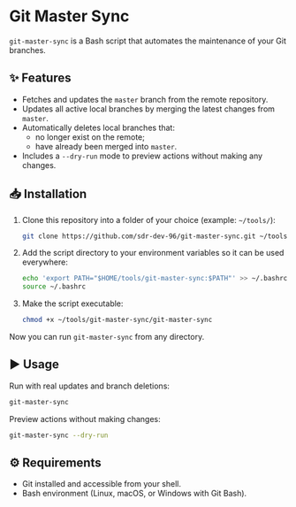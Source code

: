 # Git Master Sync

`git-master-sync` is a Bash script that automates the maintenance of your Git branches.

## ✨ Features

- Fetches and updates the `master` branch from the remote repository.
- Updates all active local branches by merging the latest changes from `master`.
- Automatically deletes local branches that:
  - no longer exist on the remote;
  - have already been merged into `master`.
- Includes a `--dry-run` mode to preview actions without making any changes.

## 📥 Installation

1. Clone this repository into a folder of your choice (example: `~/tools/`):
   ```bash
   git clone https://github.com/sdr-dev-96/git-master-sync.git ~/tools/git-master-sync
   ```

2. Add the script directory to your environment variables so it can be used everywhere:
   ```bash
   echo 'export PATH="$HOME/tools/git-master-sync:$PATH"' >> ~/.bashrc
   source ~/.bashrc
   ```

3. Make the script executable:
   ```bash
   chmod +x ~/tools/git-master-sync/git-master-sync
   ```

Now you can run `git-master-sync` from any directory.

## ▶️ Usage

Run with real updates and branch deletions:
```bash
git-master-sync
```

Preview actions without making changes:
```bash
git-master-sync --dry-run
```

## ⚙️ Requirements

- Git installed and accessible from your shell.
- Bash environment (Linux, macOS, or Windows with Git Bash).
